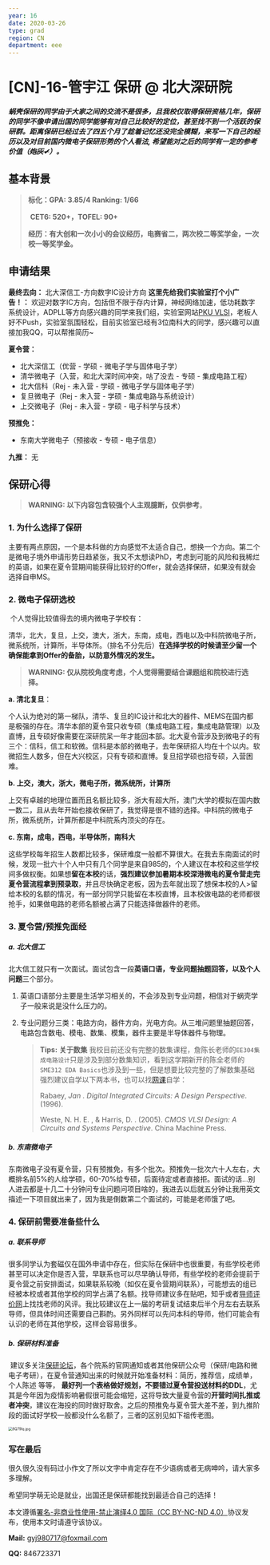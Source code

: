 ```yaml
---
year: 16
date: 2020-03-26
type: grad
region: CN
department: eee
---
```


# [CN]-16-管宇江 保研 @ 北大深研院

##### 蜗壳保研的同学由于大家之间的交流不是很多，且我校仅取得保研资格几年，保研的同学不像申请出国的同学能够有对自己比较好的定位，甚至找不到一个活跃的保研群。距离保研已经过去了四五个月了趁着记忆还没完全模糊，来写一下自己的经历以及对目前国内微电子保研形势的个人看法, 希望能对之后的同学有一定的参考价值（~~炮灰✔~~）。

## 基本背景

> **标化：GPA: 3.85/4 Ranking: 1/66**
>
> ​ **CET6: 520+，TOFEL: 90+**
>
> **经历：有大创和一次小小的会议经历，电赛省二，两次校二等奖学金，一次校一等奖学金。**

## 申请结果

**最终去向：** 北大深信工-方向数字IC设计方向
**这里先给我们实验室打个小广告！：** 欢迎对数字IC方向，包括但不限于存内计算，神经网络加速，低功耗数字系统设计，ADPLL等方向感兴趣的同学来我们组，实验室网站[PKU VLSI](http://www.pku-vlsi.com/)，老板人好不Push，实验室氛围轻松，目前实验室已经有3位南科大的同学，感兴趣可以直接加我QQ，可以帮推简历~

**夏令营：**

- 北大深信工（优营 - 学硕 - 微电子学与固体电子学）
- 清华微电子（入营，和北大深时间冲突，咕了没去 - 专硕 - 集成电路工程）
- 北大信科（Rej - 未入营 - 学硕 - 微电子学与固体电子学）
- 复旦微电子（Rej - 未入营 - 学硕 - 集成电路与系统设计）
- 上交微电子（Rej - 未入营 - 学硕 - 电子科学与技术）

**预推免：**

- 东南大学微电子（预接收 - 专硕 - 电子信息）

**九推：** 无

## 保研心得

> **WARNING: 以下内容包含较强个人主观臆断，仅供参考**。

### 1. 为什么选择了保研

​ 主要有两点原因，一个是本科做的方向感觉不太适合自己，想换一个方向。第二个是微电子境外申请形势日趋紧张，我又不太想读PhD，考虑到可能的风险和我稀烂的英语，如果在夏令营期间能获得比较好的Offer，就会选择保研，如果没有就会选择自申MS。

### 2. 微电子保研选校

​ 个人觉得比较值得去的境内微电子学校有：

清华，北大，复旦，上交，澳大，浙大，东南，成电，西电以及中科院微电子所，微系统所，计算所，半导体所。（排名不分先后）**在选择学校的时候请至少留一个确保能拿到Offer的备胎，以防意外情况的发生。**

> **WARNING: 仅从院校角度考虑，个人觉得需要结合课题组和院校进行选择。**

**a. 清北复旦**：

​ 个人认为绝对的第一梯队，清华、复旦的IC设计和北大的器件、MEMS在国内都是极强的存在。清华本部的夏令营只收专硕（集成电路工程，集成电路管理）以及直博，且专硕好像需要在深研院呆一年才能回本部。北大夏令营涉及到微电子的有三个：信科，信工和软微。信科是本部的微电子，去年保研招人均在十个以内。软微招生人数多，但在大兴校区，只有专硕和直博。复旦招学硕也招专硕，入营困难。

**b. 上交，澳大，浙大，微电子所，微系统所，计算所**

​ 上交有卓越的地理位置而且名额比较多，浙大有超大所，澳门大学的模拟在国内数一数二，且从去年开始也接收保研了，我觉得是很不错的选择。中科院的微电子所，微系统所，计算所都是中科院系内顶尖的存在。

**c. 东南，成电，西电，半导体所，南科大**

​ 这些学校每年招生人数都比较多，保研难度一般都不算很大。在我去东南面试的时候，发现一批六十个人中只有几个同学是来自985的，个人建议在本校和这些学校间多做权衡。如果想**留在本校**的话，**强烈建议参加暑期本校深港微电的夏令营走完夏令营流程拿到预录取**，并且尽快确定老板，因为去年就出现了想保本校的人>留给本校的名额的情况，有一部分同学只能留在本校直博，且本校做电路的老师都很抢手，如果做电路的老师名额被占满了只能选择做器件的老师。

### 3. 夏令营/预推免面经

##### a. 北大信工

​ 北大信工就只有一次面试。面试包含一段**英语口语，专业问题抽题回答，**以及**个人问题**三个部分。

1. 英语口语部分主要是生活学习相关的，不会涉及到专业问题，相信对于蜗壳学子一般来说是没什么压力的。

2. 专业问题分三类：电路方向，器件方向，光电方向。从三堆问题里抽题回答，电路包含数电、模电、数集、模集，器件主要是半导体器件与物理。

   > **Tips:** **关于数集** 我校目前还没有完整的数集课程，詹陈长老师的`EE304集成电路设计`只是涉及到部分数集知识，看到这学期新开的陈全老师的`SME312 EDA Basics`也涉及到一些，但是想要比较完整的了解数集基础强烈建议自学以下两本书，也可以找[网课](http://b23.tv/av40507227)自学：
   >
   > Rabaey, _Jan . Digital Integrated Circuits: A Design Perspective._ (1996).
   >
   > Weste, N. H. E. , & Harris, D. . (2005). _CMOS VLSI Design: A Circuits and Systems Perspective_. China Machine Press.

##### b. 东南微电子

​ 东南微电子没有夏令营，只有预推免，有多个批次。预推免一批次六十人左右，大概排名前5%的人给学硕，60-70%给专硕，后面待定或者直接拒。面试的话...别人进去都是十几二十分钟问专业问题问项目啥的，我进去以后就五分钟让我用英文描述一下项目就出来了，因为我是倒数第二个面试的，可能是老师饿了吧。

### 4. 保研前需要准备些什么

##### a. 联系导师

​ 很多同学认为套磁仅在国外申请中存在，但实际在保研中也很重要，有些学校老师甚至可以决定你是否入营，早联系也可以尽早确认导师，有些学校的老师会提前于夏令营之前安排面试，如果联系较晚（如仅在夏令营期间联系），可能想去的组已经被本校或者其他学校的同学占满了名额。找导师建议多在贴吧，知乎或者[导师评价网](https://www.mysupervisor.org/)上找找老师的风评。我比较建议在上一届的考研复试结束后半个月左右去联系导师，但具体时间还需要自己斟酌。另外同样可以先问本科的导师，他们可能会有认识的老师在其他学校，这样会容易很多。

##### b. 保研材料准备

​ 建议多关注[保研论坛](https://www.eeban.com/)，各个院系的官网通知或者其他保研公众号（保研/电路和微电子考研），在夏令营通知出来的时候就开始准备材料：简历，推荐信，成绩单，个人陈述 等等， **最好列一个表格做好规划，不要错过夏令营投送材料的DDL**，尤其是今年因为疫情影响暑假很可能会缩短，这将导致大量夏令营的**开营时间扎推或者冲突**，建议在海投的同时做好取舍。之后的预推免与夏令营大差不差，到九推阶段的面试好学校一般都没什么名额了，三者的区别见如下祖传老图。

<img src="https://s1.ax1x.com/2020/03/14/8Q79lq.jpg" alt="8Q79lq.jpg" style="zoom:50%;" />

### 写在最后

很久很久没有码过小作文了所以文字中肯定存在不少语病或者无病呻吟，请大家多多理解。

希望同学萌无论是就业，出国还是保研都能找到最适合自己的选择！

本文遵循[署名-非商业性使用-禁止演绎4.0 国际（CC BY-NC-ND 4.0）](https://creativecommons.org/licenses/by-nc-nd/4.0/deed.zh)协议发布，使用本文时请遵守该协议。

**Mail:** gyj980717@foxmail.com

**QQ:** 846723371
